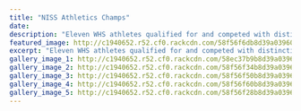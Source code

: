 ```yaml
---
title: "NISS Athletics Champs"
date: 
description: "Eleven WHS athletes qualified for and competed with distinction at last weekendâ€™s North Island secondary school athletics on 8 & 9 April in Inglewood."
featured_image: http://c1940652.r52.cf0.rackcdn.com/58f56f6db8d39a039600050a/team-shot.jpg
excerpt: "Eleven WHS athletes qualified for and competed with distinction at last weekendâ€™s North Island secondary school athletics on 8 & 9 April in Inglewood."
gallery_image_1: http://c1940652.r52.cf0.rackcdn.com/58ec37b9b8d39a0396000262/NISS-Champs-in-Inglewood-8-April-2017.jpg
gallery_image_2: http://c1940652.r52.cf0.rackcdn.com/58f56f34b8d39a0396000502/Rebecca-baker-running.jpg
gallery_image_3: http://c1940652.r52.cf0.rackcdn.com/58f56f50b8d39a0396000506/Sophie-Andrews-2.jpg
gallery_image_4: http://c1940652.r52.cf0.rackcdn.com/58f56f60b8d39a0396000508/Sophie-Andrews.jpg
gallery_image_5: http://c1940652.r52.cf0.rackcdn.com/58f56f28b8d39a0396000500/boy-running.jpg
---
```

